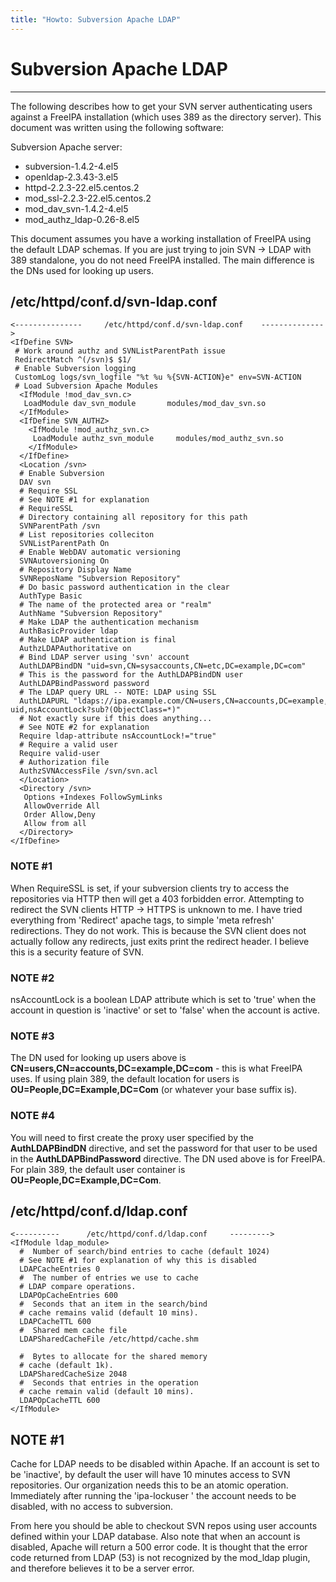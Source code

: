 ```yaml
---
title: "Howto: Subversion Apache LDAP"
---
```


# Subversion Apache LDAP
------------------------

The following describes how to get your SVN server authenticating users against a FreeIPA installation (which uses 389 as the directory server). This document was written using the following software:

Subversion Apache server:

-   subversion-1.4.2-4.el5
-   openldap-2.3.43-3.el5
-   httpd-2.2.3-22.el5.centos.2
-   mod\_ssl-2.2.3-22.el5.centos.2
-   mod\_dav\_svn-1.4.2-4.el5
-   mod\_authz\_ldap-0.26-8.el5

This document assumes you have a working installation of FreeIPA using the default LDAP schemas. If you are just trying to join SVN -\> LDAP with 389 standalone, you do not need FreeIPA installed. The main difference is the DNs used for looking up users.

/etc/httpd/conf.d/svn-ldap.conf
-------------------------------

    <---------------     /etc/httpd/conf.d/svn-ldap.conf    -------------->    
    <IfDefine SVN>
     # Work around authz and SVNListParentPath issue    
     RedirectMatch ^(/svn)$ $1/    
     # Enable Subversion logging    
     CustomLog logs/svn_logfile "%t %u %{SVN-ACTION}e" env=SVN-ACTION    
     # Load Subversion Apache Modules    
      <IfModule !mod_dav_svn.c>
       LoadModule dav_svn_module       modules/mod_dav_svn.so    
      </IfModule>
      <IfDefine SVN_AUTHZ>
        <IfModule !mod_authz_svn.c>
         LoadModule authz_svn_module     modules/mod_authz_svn.so    
        </IfModule>
      </IfDefine>
      <Location /svn>
      # Enable Subversion    
      DAV svn    
      # Require SSL    
      # See NOTE #1 for explanation    
      # RequireSSL    
      # Directory containing all repository for this path    
      SVNParentPath /svn    
      # List repositories colleciton    
      SVNListParentPath On    
      # Enable WebDAV automatic versioning    
      SVNAutoversioning On    
      # Repository Display Name    
      SVNReposName "Subversion Repository"    
      # Do basic password authentication in the clear    
      AuthType Basic    
      # The name of the protected area or "realm"    
      AuthName "Subversion Repository"    
      # Make LDAP the authentication mechanism    
      AuthBasicProvider ldap    
      # Make LDAP authentication is final    
      AuthzLDAPAuthoritative on    
      # Bind LDAP server using 'svn' account    
      AuthLDAPBindDN "uid=svn,CN=sysaccounts,CN=etc,DC=example,DC=com"    
      # This is the password for the AuthLDAPBindDN user    
      AuthLDAPBindPassword password    
      # The LDAP query URL -- NOTE: LDAP using SSL    
      AuthLDAPURL "ldaps://ipa.example.com/CN=users,CN=accounts,DC=example,DC=com?uid,nsAccountLock?sub?(ObjectClass=*)"    
      # Not exactly sure if this does anything...    
      # See NOTE #2 for explanation    
      Require ldap-attribute nsAccountLock!="true"    
      # Require a valid user    
      Require valid-user    
      # Authorization file    
      AuthzSVNAccessFile /svn/svn.acl    
      </Location>
      <Directory /svn>
       Options +Indexes FollowSymLinks    
       AllowOverride All    
       Order Allow,Deny    
       Allow from all    
      </Directory>
    </IfDefine>

### NOTE \#1

When RequireSSL is set, if your subversion clients try to access the repositories via HTTP then will get a 403 forbidden error. Attempting to redirect the SVN clients HTTP -\> HTTPS is unknown to me. I have tried everything from 'Redirect' apache tags, to simple 'meta refresh' redirections. They do not work. This is because the SVN client does not actually follow any redirects, just exits print the redirect header. I believe this is a security feature of SVN.

### NOTE \#2

nsAccountLock is a boolean LDAP attribute which is set to 'true' when the account in question is 'inactive' or set to 'false' when the account is active.

### NOTE \#3

The DN used for looking up users above is **CN=users,CN=accounts,DC=example,DC=com** - this is what FreeIPA uses. If using plain 389, the default location for users is **OU=People,DC=Example,DC=Com** (or whatever your base suffix is).

### NOTE \#4

You will need to first create the proxy user specified by the **AuthLDAPBindDN** directive, and set the password for that user to be used in the **AuthLDAPBindPassword** directive. The DN used above is for FreeIPA. For plain 389, the default user container is **OU=People,DC=Example,DC=Com**.

/etc/httpd/conf.d/ldap.conf
---------------------------

    <----------      /etc/httpd/conf.d/ldap.conf     --------->    
    <IfModule ldap_module>
      #  Number of search/bind entries to cache (default 1024)    
      # See NOTE #1 for explanation of why this is disabled    
      LDAPCacheEntries 0    
      #  The number of entries we use to cache    
      # LDAP compare operations.    
      LDAPOpCacheEntries 600    
      #  Seconds that an item in the search/bind    
      # cache remains valid (default 10 mins).    
      LDAPCacheTTL 600    
      #  Shared mem cache file    
      LDAPSharedCacheFile /etc/httpd/cache.shm    
          
      #  Bytes to allocate for the shared memory    
      # cache (default 1k).    
      LDAPSharedCacheSize 2048    
      #  Seconds that entries in the operation     
      # cache remain valid (default 10 mins).    
      LDAPOpCacheTTL 600    
    </IfModule>

NOTE #1
--------

Cache for LDAP needs to be disabled within Apache. If an account is set to be 'inactive', by default the user will have 10 minutes access to SVN repositories. Our organization needs this to be an atomic operation. Immediately after running the 'ipa-lockuser <user>' the account needs to be disabled, with no access to subversion.

From here you should be able to checkout SVN repos using user accounts defined within your LDAP database. Also note that when an account is disabled, Apache will return a 500 error code. It is thought that the error code returned from LDAP (53) is not recognized by the mod\_ldap plugin, and therefore believes it to be a server error.

